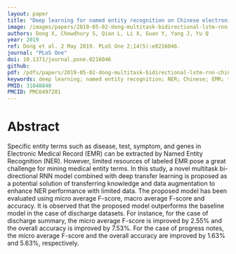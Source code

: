 ```yaml
---
layout: paper
title: "Deep learning for named entity recognition on Chinese electronic medical records: Combining deep transfer learning with multitask bi-directional LSTM RNN"
image: /images/papers/2019-05-02-dong-multitask-bidirectional-lstm-rnn-chinese-emr.png
authors: Dong X, Chowdhury S, Qian L, Li X, Guan Y, Yang J, Yu Q
year: 2019
ref: Dong et al. 2 May 2019. PLoS One 2;14(5):e0216046.
journal: "PLoS One"
doi: 10.1371/journal.pone.0216046
github:
pdf: /pdfs/papers/2019-05-02-dong-multitask-bidirectional-lstm-rnn-chinese-emr.pdf
keywords: deep learning; named entity recognition; NER; Chinese; EMR; transfer learning; multitask; bi-directional; LSTM; RNN
PMID: 31048840
PMCID: PMC6497281
---
```


# Abstract

Specific entity terms such as disease, test, symptom, and genes in Electronic Medical Record (EMR) can be extracted by Named Entity Recognition (NER). However, limited resources of labeled EMR pose a great challenge for mining medical entity terms. In this study, a novel multitask bi-directional RNN model combined with deep transfer learning is proposed as a potential solution of transferring knowledge and data augmentation to enhance NER performance with limited data. The proposed model has been evaluated using micro average F-score, macro average F-score and accuracy. It is observed that the proposed model outperforms the baseline model in the case of discharge datasets. For instance, for the case of discharge summary, the micro average F-score is improved by 2.55% and the overall accuracy is improved by 7.53%. For the case of progress notes, the micro average F-score and the overall accuracy are improved by 1.63% and 5.63%, respectively.
